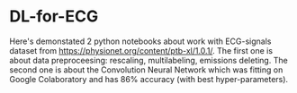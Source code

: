 # DL-for-ECG

Here's demonstated 2 python notebooks about work with ECG-signals dataset from https://physionet.org/content/ptb-xl/1.0.1/. The first one is about data preproceesing: rescaling, multilabeling, emissions deleting. The second one is about the Convolution Neural Network which was fitting on Google Colaboratory and has 86% accuracy (with best hyper-parameters). 
